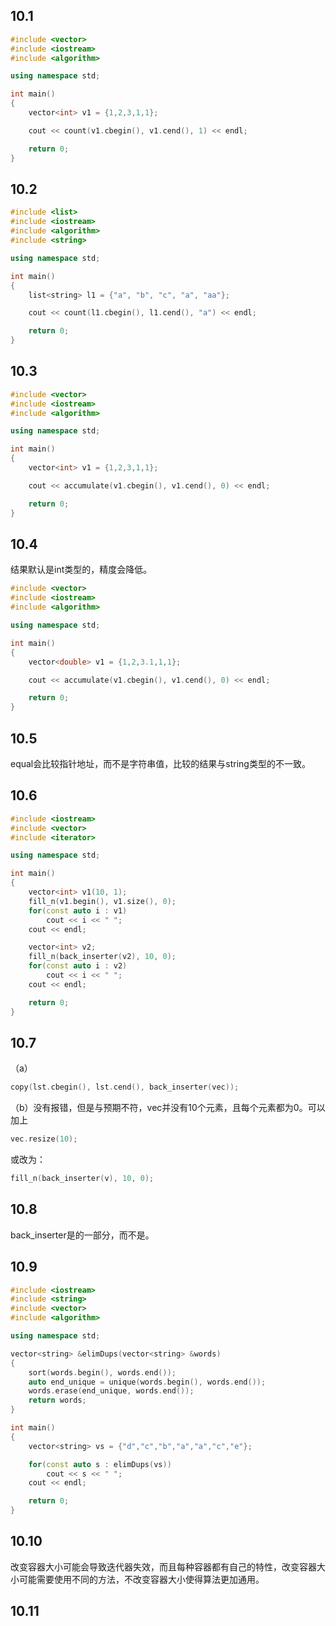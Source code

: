 ## 10.1
```cpp
#include <vector>
#include <iostream>
#include <algorithm>

using namespace std;

int main()
{
	vector<int> v1 = {1,2,3,1,1};

	cout << count(v1.cbegin(), v1.cend(), 1) << endl;

	return 0;
}
```

## 10.2
```cpp
#include <list>
#include <iostream>
#include <algorithm>
#include <string>

using namespace std;

int main()
{
	list<string> l1 = {"a", "b", "c", "a", "aa"};

	cout << count(l1.cbegin(), l1.cend(), "a") << endl;

	return 0;
}
```

## 10.3
```cpp
#include <vector>
#include <iostream>
#include <algorithm>

using namespace std;

int main()
{
	vector<int> v1 = {1,2,3,1,1};

	cout << accumulate(v1.cbegin(), v1.cend(), 0) << endl;

	return 0;
}
```

## 10.4
结果默认是int类型的，精度会降低。
```cpp
#include <vector>
#include <iostream>
#include <algorithm>

using namespace std;

int main()
{
	vector<double> v1 = {1,2,3.1,1,1};

	cout << accumulate(v1.cbegin(), v1.cend(), 0) << endl;

	return 0;
}
```

## 10.5
equal会比较指针地址，而不是字符串值，比较的结果与string类型的不一致。

## 10.6
```cpp
#include <iostream>
#include <vector>
#include <iterator>

using namespace std;

int main()
{
	vector<int> v1(10, 1);
	fill_n(v1.begin(), v1.size(), 0);
	for(const auto i : v1)
		cout << i << " ";
	cout << endl;

	vector<int> v2;
	fill_n(back_inserter(v2), 10, 0);
	for(const auto i : v2)
		cout << i << " ";
	cout << endl;

	return 0;
}
```
## 10.7
（a）
```cpp
copy(lst.cbegin(), lst.cend(), back_inserter(vec));
```
（b）没有报错，但是与预期不符，vec并没有10个元素，且每个元素都为0。可以加上
```cpp
vec.resize(10);
```
或改为：
```cpp
fill_n(back_inserter(v), 10, 0);
```

## 10.8
back_inserter是<iterator>的一部分，而不是<algorithm>。  

## 10.9
```cpp
#include <iostream>
#include <string>
#include <vector>
#include <algorithm>

using namespace std;

vector<string> &elimDups(vector<string> &words)
{
	sort(words.begin(), words.end());
	auto end_unique = unique(words.begin(), words.end());
	words.erase(end_unique, words.end());
	return words;
}

int main()
{
	vector<string> vs = {"d","c","b","a","a","c","e"};

	for(const auto s : elimDups(vs))
		cout << s << " ";
	cout << endl;

	return 0;
}
```

## 10.10
改变容器大小可能会导致迭代器失效，而且每种容器都有自己的特性，改变容器大小可能需要使用不同的方法，不改变容器大小使得算法更加通用。  

## 10.11

